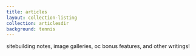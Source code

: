```yaml
---
title: articles
layout: collection-listing
collection: articlesdir
background: tennis
---
```


sitebuilding notes, image galleries, oc bonus features, and other writings!

